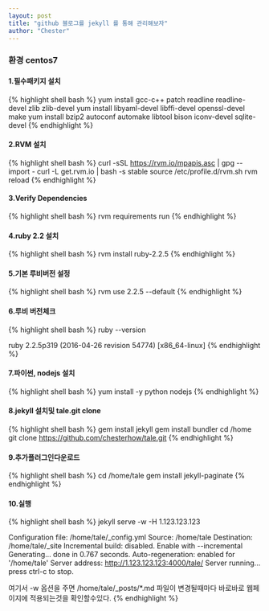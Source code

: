 ```yaml
---
layout: post
title: "github 블로그를 jekyll 를 통해 관리해보자"
author: "Chester"
---
```


### 환경 centos7

#### 1.필수패키지 설치
{% highlight shell bash %}
yum install gcc-c++ patch readline readline-devel zlib zlib-devel
yum install libyaml-devel libffi-devel openssl-devel make
yum install bzip2 autoconf automake libtool bison iconv-devel sqlite-devel
{% endhighlight %}

#### 2.RVM 설치
{% highlight shell bash %}
curl -sSL https://rvm.io/mpapis.asc | gpg --import -
curl -L get.rvm.io | bash -s stable
source /etc/profile.d/rvm.sh
rvm reload
{% endhighlight %}

#### 3.Verify Dependencies
{% highlight shell bash %}
rvm requirements run
{% endhighlight %}

#### 4.ruby 2.2 설치
{% highlight shell bash %}
rvm install ruby-2.2.5
{% endhighlight %}

#### 5.기본 루비버전 설정
{% highlight shell bash %}
rvm use 2.2.5 --default
{% endhighlight %}

#### 6.루비 버전체크
{% highlight shell bash %}
ruby --version

ruby 2.2.5p319 (2016-04-26 revision 54774) [x86_64-linux]
{% endhighlight %}

#### 7.파이썬, nodejs 설치
{% highlight shell bash %}
yum install -y python nodejs
{% endhighlight %}

#### 8.jekyll 설치및 tale.git clone
{% highlight shell bash %}
gem install jekyll
gem install bundler
cd /home
git clone https://github.com/chesterhow/tale.git
{% endhighlight %}

#### 9.추가플러그인다운로드
{% highlight shell bash %}
cd /home/tale
gem install jekyll-paginate
{% endhighlight %}

#### 10.실행
{% highlight shell bash %}
jekyll serve -w -H 1.123.123.123


Configuration file: /home/tale/_config.yml
            Source: /home/tale
       Destination: /home/tale/_site
 Incremental build: disabled. Enable with --incremental
      Generating...
                    done in 0.767 seconds.
 Auto-regeneration: enabled for '/home/tale'
    Server address: http://1.123.123.123:4000/tale/
  Server running... press ctrl-c to stop.


여기서 -w 옵션을 주면 
/home/tale/_posts/*.md 파일이 변경될때마다 바로바로 웹페이지에 적용되는것을 확인할수있다.
{% endhighlight %}







